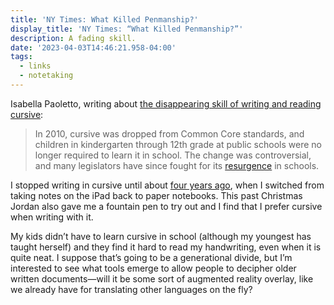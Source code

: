 ```yaml
---
title: 'NY Times: What Killed Penmanship?'
display_title: 'NY Times: “What Killed Penmanship?”'
description: A fading skill.
date: '2023-04-03T14:46:21.958-04:00'
tags:
  - links
  - notetaking
---
```


Isabella Paoletto, writing about [the disappearing skill of writing and reading cursive](https://www.nytimes.com/2023/03/24/style/messy-handwriting.html):

> In 2010, cursive was dropped from Common Core standards, and children in kindergarten through 12th grade at public schools were no longer required to learn it in school. The change was controversial, and many legislators have since fought for its [resurgence](https://www.nytimes.com/2019/04/13/education/cursive-writing.html) in schools.
 
I stopped writing in cursive until about [four years ago](/posts/studio-neat-mark-one/), when I switched from taking notes on the iPad back to paper notebooks. This past Christmas Jordan also gave me a fountain pen to try out and I find that I prefer cursive when writing with it.

My kids didn’t have to learn cursive in school (although my youngest has taught herself) and they find it hard to read my handwriting, even when it is quite neat. I suppose that’s going to be a generational divide, but I’m interested to see what tools emerge to allow people to decipher older written documents—will it be some sort of augmented reality overlay, like we already have for translating other languages on the fly?

